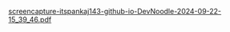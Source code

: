 [screencapture-itspankaj143-github-io-DevNoodle-2024-09-22-15_39_46.pdf](https://github.com/user-attachments/files/17089152/screencapture-itspankaj143-github-io-DevNoodle-2024-09-22-15_39_46.pdf)
